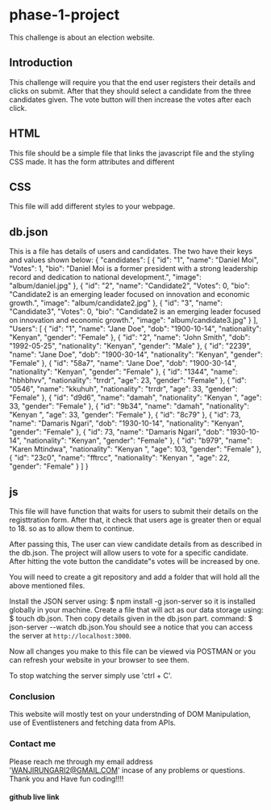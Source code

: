 # phase-1-project
This challenge is about an election website.

## Introduction
This challenge will require you that the end user registers their details and clicks on submit. After that they should select a candidate from the three candidates given. The vote button will then increase the votes after each click.

## HTML
This file should be a simple file that links the javascript file and the styling CSS made. It has the form attributes and different 

## CSS 
This file will add different styles to your webpage. 

## db.json
This is a file has details of users and  candidates. The two have their keys and values shown below:
{
  "candidates": [
    {
      "id": "1",
      "name": "Daniel Moi",
      "Votes": 1,
      "bio": "Daniel Moi is a former president with a strong leadership record and dedication to national development.",
      "image": "album/daniel.jpg"
    },
    {
      "id": "2",
      "name": "Candidate2",
      "Votes": 0,
      "bio": "Candidate2 is an emerging leader focused on innovation and economic growth.",
      "image": "album/candidate2.jpg"
    },
    {
      "id": "3",
      "name": "Candidate3",
      "Votes": 0,
      "bio": "Candidate2 is an emerging leader focused on innovation and economic growth.",
      "image": "album/candidate3.jpg"
    }
  ],
  "Users": [
    {
      "id": "1",
      "name": "Jane Doe",
      "dob": "1900-10-14",
      "nationality": "Kenyan",
      "gender": "Female"
    },
    {
      "id": "2",
      "name": "John Smith",
      "dob": "1992-05-25",
      "nationality": "Kenyan",
      "gender": "Male"
    },
    {
      "id": "2239",
      "name": "Jane Doe",
      "dob": "1900-30-14",
      "nationality": "Kenyan",
      "gender": "Female"
    },
    {
      "id": "58a7",
      "name": "Jane Doe",
      "dob": "1900-30-14",
      "nationality": "Kenyan",
      "gender": "Female"
    },
    {
      "id": "1344",
      "name": "hbhbhvv",
      "nationality": "trrdr",
      "age": 23,
      "gender": "Female"
    },
    {
      "id": "0546",
      "name": "kkuhuh",
      "nationality": "trrdr",
      "age": 33,
      "gender": "Female"
    },
    {
      "id": "d9d6",
      "name": "damah",
      "nationality": "Kenyan ",
      "age": 33,
      "gender": "Female"
    },
    {
      "id": "9b34",
      "name": "damah",
      "nationality": "Kenyan ",
      "age": 33,
      "gender": "Female"
    },
    {
      "id": "8c79"
    },
    {
      "id": 73,
      "name": "Damaris Ngari",
      "dob": "1930-10-14",
      "nationality": "Kenyan",
      "gender": "Female"
    },
    {
      "id": 73,
      "name": "Damaris Ngari",
      "dob": "1930-10-14",
      "nationality": "Kenyan",
      "gender": "Female"
    },
    {
      "id": "b979",
      "name": "Karen Mtindwa",
      "nationality": "Kenyan ",
      "age": 103,
      "gender": "Female"
    },
    {
      "id": "23c0",
      "name": "fftrcc",
      "nationality": "Kenyan ",
      "age": 22,
      "gender": "Female"
    }
  ]
}


## js
This file will have function that waits for users to submit their details on the registtration form. After that, it check that users age is greater then or equal to 18. so as to allow them to continue.

After passing this, The user can view  candidate details from as described in the db.json. The project will allow users to vote for a specific candidate. After hitting the vote button the candidate"s votes will be increased by one. 

You will need to create a git repository and add a folder that will hold all the above mentioned files. 

Install the JSON server using: $ npm install -g json-server so it is installed globally in your machine.
Create a file that will act as our data storage using: $ touch db.json.
Then copy details given in the db.json part.
command:  $ json-server --watch db.json.You should see a notice that you can access the server at `http://localhost:3000`. 

Now all changes you make to this file can be viewed via POSTMAN or you can refresh your website in your browser to see them.

To stop watching the server simply use 'ctrl + C'.

### Conclusion
This website will mostly test on your understnding of DOM Manipulation, use of Eventlisteners and fetching data from APIs. 

### Contact me
Please reach me through  my email address 'WANJIRUNGARI2@GMAIL.COM' incase of any problems or questions. Thank you and Have fun coding!!!!

#### github live link
